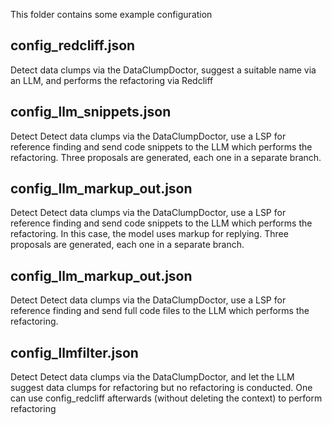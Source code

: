 This folder contains some example configuration

## config_redcliff.json

Detect data clumps via the DataClumpDoctor, suggest a suitable name via an LLM, and performs the refactoring via Redcliff

## config_llm_snippets.json

Detect Detect data clumps via the DataClumpDoctor, use a LSP for reference finding and send code snippets to the LLM which performs the refactoring. Three proposals are generated, each one in a separate branch.


## config_llm_markup_out.json

Detect Detect data clumps via the DataClumpDoctor, use a LSP for reference finding and send code snippets to the LLM which performs the refactoring. In this case, the model uses markup for replying. Three proposals are generated, each one in a separate branch.

## config_llm_markup_out.json

Detect Detect data clumps via the DataClumpDoctor, use a LSP for reference finding and send full code files to the LLM which performs the refactoring. 

## config_llmfilter.json

Detect Detect data clumps via the DataClumpDoctor, and let the LLM suggest data clumps for refactoring but no refactoring is conducted.
One can use config_redcliff afterwards (without deleting the context) to perform refactoring


